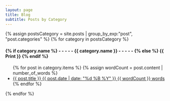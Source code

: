 ```yaml
---
layout: page
title: Blog
subtitle: Posts by Category
---
```


<div>
{% assign postsCategory = site.posts | group_by_exp:"post", "post.categories"  %}
{% for category in postsCategory %}
<h4 class="post-teaser__month">
<strong>
{% if category.name %} 
- - - - -  {{ category.name }} - - - - - 
{% else %} 
{{ Print }} 
{% endif %}
</strong>
</h4>
<ul class="list-posts">
{% for post in category.items %}
{% assign wordCount = post.content | number_of_words %}
<li class="post-teaser">
	<a href="{{ post.url | prepend: site.baseurl }}">
		<span class="post-teaser__title">{{ post.title }}</span>
		<span class="post-teaser__date">{{ post.date | date: "%d %B %Y" }}</span>
		<span class="post-teaser__words">{{ wordCount }} words</span>
	</a>
</li>
{% endfor %}
</ul>
{% endfor %}
</div>
